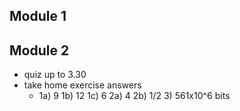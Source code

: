 ## Module 1
## Module 2
- quiz up to 3.30
- take home exercise answers
	- 1a) 9 1b) 12 1c) 6 2a) 4 2b) 1/2 3) 561x10^6 bits